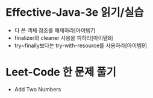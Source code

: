 # Effective-Java-3e 읽기/실습

- 다 쓴 객체 참조를 해제하라[아이템7]
- finalizer와 cleaner 사용을 피하라[아이템8]
- try~finally보다는 try-with-resource를 사용하라[아이템9]

# Leet-Code 한 문제 풀기

- Add Two Numbers